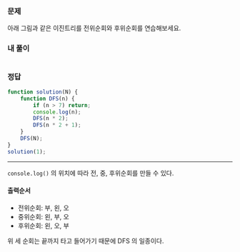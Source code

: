 ### 문제
아래 그림과 같은 이진트리를 전위순회와 후위순회를 연습해보세요.

### 내 풀이
```js

```

### 정답
```js
function solution(N) {
    function DFS(n) {
        if (n > 7) return;
        console.log(n);
        DFS(n * 2);
        DFS(n * 2 + 1);
    }
    DFS(N);
}
solution(1);
```
---
`console.log()` 의 위치에 따라 전, 중, 후위순회를 만들 수 있다.
#### 출력순서
- 전위순회: 부, 왼, 오
- 중위순회: 왼, 부, 오
- 후위순회: 왼, 오, 부

위 세 순회는 끝까지 타고 들어가기 때문에 DFS 의 일종이다.
